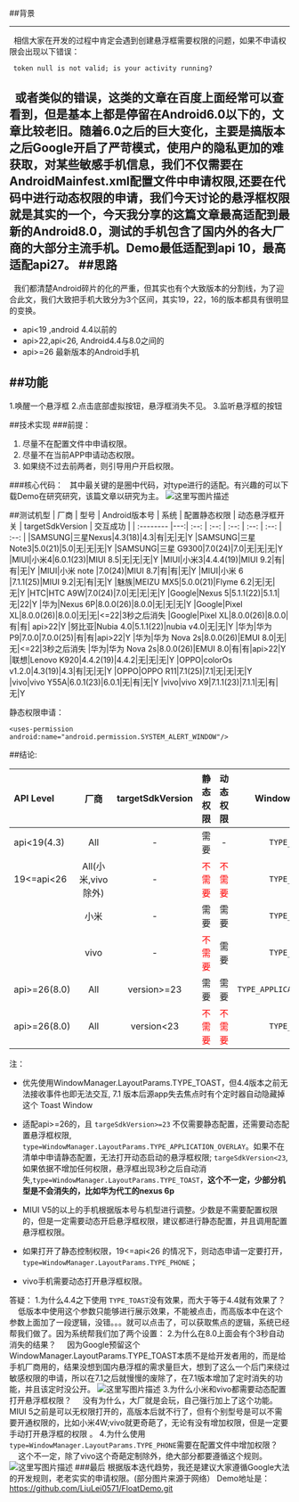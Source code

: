 

##背景

----------

&#160;&#160;相信大家在开发的过程中肯定会遇到创建悬浮框需要权限的问题，如果不申请权限会出现以下错误：
```
 token null is not valid; is your activity running?
```
&#160;&#160;或者类似的错误，这类的文章在百度上面经常可以查看到，但是基本上都是停留在Android6.0以下的，文章比较老旧。随着6.0之后的巨大变化，主要是搞版本之后Google开启了严苛模式，使用户的隐私更加的难获取，对某些敏感手机信息，我们不仅需要在AndroidMainfest.xml配置文件中申请权限,还要在代码中进行动态权限的申请，我们今天讨论的悬浮框权限就是其实的一个，今天我分享的这篇文章最高适配到最新的Android8.0，测试的手机包含了国内外的各大厂商的大部分主流手机。Demo最低适配到api 10，最高适配api27。
##思路
----------
&#160;&#160;我们都清楚Android碎片的化的严重，但其实也有个大致版本的分割线，为了迎合此文，我们大致把手机大致分为3个区间，其实19，22，16的版本都具有很明显的变换。

*  api<19 ,android 4.4以前的
* api>22,api<26, Android4.4与8.0之间的
* api>=26 最新版本的Android手机

##功能
----------

1.唤醒一个悬浮框
2.点击底部虚拟按钮，悬浮框消失不见。
3.监听悬浮框的按钮


##技术实现
###前提：

1. 尽量不在配置文件中申请权限。
2. 尽量不在当前APP申请动态权限。
3. 如果绕不过去前两者，则引导用户开启权限。

    
###核心代码：
&#160;&#160;其中最关键的是圈中代码，对type进行的适配。有兴趣的可以下载Demo在研究研究，该篇文章以研究为主。
![这里写图片描述](http://img.blog.csdn.net/20180223091013518?watermark/2/text/aHR0cDovL2Jsb2cuY3Nkbi5uZXQvdTAxMzY1MTQwNQ==/font/5a6L5L2T/fontsize/400/fill/I0JBQkFCMA==/dissolve/70)
 
    
##测试机型
| 厂商 | 型号 | Android版本号 | 系统 | 配置静态权限 | 动态悬浮框开关 | targetSdkVersion | 交互成功 |
| :-------- |---:| :--: | :--: | :--: | :--: | :--: | :--: |
|SAMSUNG|三星Nexus|4.3(18)|4.3|有|无|无|Y
|SAMSUNG|三星Note3|5.0(21)|5.0|无|无|无|Y
|SAMSUNG|三星 G9300|7.0(24)|7.0|无|无|无|Y
|MIUI|小米4|6.0.1(23)|MIUI 8.5|无|无|无|Y
|MIUI|小米3|4.4.4(19)|MIUI 9.2|有|有|无|Y
|MIUI|小米 note |7.0(24)|MIUI 8.7|有|有|无|Y
|MIUI|小米 6 |7.1.1(25)|MIUI 9.2|无|有|无|Y
|魅族|MEIZU MX5|5.0.0(21)|Flyme 6.2|无|无|无|Y
|HTC|HTC A9W|7.0(24)|7.0|无|无|无|Y
|Google|Nexus 5|5.1.1(22)|5.1.1|无|22|Y
|华为|Nexus 6P|8.0.0(26)|8.0.0|无|无|无|Y
|Google|Pixel XL|8.0.0(26)|8.0.0|无|无|<=22|3秒之后消失
|Google|Pixel XL|8.0.0(26)|8.0.0|有|有| api>22|Y
|努比亚|Nubia 4.0|5.1.1(22)|nubia v4.0|无|无|Y
|华为|华为 P9|7.0.0|7.0.0(25)|有|有|api>22|Y
|华为|华为 Nova 2s|8.0.0(26)|EMUI 8.0|无|无|<=22|3秒之后消失
|华为|华为 Nova 2s|8.0.0(26)|EMUI 8.0|有|有|api>22|Y
|联想|Lenovo K920|4.4.2(19)|4.4.2|无|无|无|Y
|OPPO|colorOs v1.2.0|4.3(19)|4.3|有|无|无|Y
|OPPO|OPPO R11|7.1(25)|7.1|无|无|无|Y
|vivo|vivo Y55A|6.0.1(23)|6.0.1|无|有|无|Y
|vivo|vivo X9|7.1.1(23)|7.1.1|无|有|无|Y

静态权限申请：
```
<uses-permission android:name="android.permission.SYSTEM_ALERT_WINDOW"/>
```
##结论:

 
|API Level| 厂商|targetSdkVersion |静态权限|动态权限|WindowManager|
|:---|:---:|:---:|:---:|:---:|:---:|
|api<19(4.3)|All|-|需要|-|`TYPE_PHONE`|
|19<=api<26|All(小米,vivo除外)|-|<font color=red>不需要</font>|<font color=red>不需要</font>|`TYPE_TOAST`|
||小米|-|需要|需要|`TYPE_PHONE`|
||vivo|-|<font color=red>不需要</font>|需要|`TYPE_PHONE`|
|api>=26(8.0)|All|version>=23|需要|需要|`TYPE_APPLICATION_OVERLAY`|
|api>=26(8.0)|All|version<23|<font color=red>不需要</font>|<font color=red>不需要</font>|`TYPE_TOAST`|

注：
 * 优先使用WindowManager.LayoutParams.TYPE_TOAST，但4.4版本之前无法接收事件也即无法交互, 7.1 版本后源app失去焦点时有个定时器自动隐藏掉这个 Toast Window
 
 * 适配api>=26的，且 `targeSdkVersion>=23` 不仅需要静态配置，还需要动态配置悬浮框权限, `type=WindowManager.LayoutParams.TYPE_APPLICATION_OVERLAY`。如果不在清单中申请静态配置，无法打开动态启动的悬浮框权限; `targeSdkVersion<23`,如果依据不增加任何权限，悬浮框出现3秒之后自动消失,`type=WindowManager.LayoutParams.TYPE_TOAST`，**这个不一定，少部分机型是不会消失的，比如华为代工的nexus 6p**
 * MIUI V5的以上的手机根据版本号与机型进行调整。少数是不需要配置权限的，但是一定需要动态开启悬浮框权限，建议都进行静态配置，并且调用配置悬浮框权限。
 * 如果打开了静态控制权限，19<=api<26 的情况下，则动态申请一定要打开，`type=WindowManager.LayoutParams.TYPE_PHONE`；
 * vivo手机需要动态打开悬浮框权限。

答疑：
1.为什么4.4之下使用 `TYPE_TOAST`没有效果，而大于等于4.4就有效果了？
&#160;&#160;&#160;&#160;低版本中使用这个参数只能够进行展示效果，不能被点击，而高版本中在这个参数上面加了一段逻辑，没错。。。就可以点击了，可以获取焦点的逻辑，系统已经帮我们做了。因为系统帮我们加了两个设置：
2.为什么在8.0上面会有个3秒自动消失的结果？
&#160;&#160;&#160;&#160;因为Google预留这个WindowManager.LayoutParams.TYPE_TOAST本质不是给开发者用的，而是给手机厂商用的，结果没想到国内悬浮框的需求量巨大，想到了这么一个后门来绕过敏感权限的申请，所以在7.1之后就慢慢的废除了，在7.1版本增加了定时消失的功能，并且该定时没公开。
![这里写图片描述](http://img.blog.csdn.net/20180223090002779?watermark/2/text/aHR0cDovL2Jsb2cuY3Nkbi5uZXQvdTAxMzY1MTQwNQ==/font/5a6L5L2T/fontsize/400/fill/I0JBQkFCMA==/dissolve/70)
3.为什么小米和vivo都需要动态配置打开悬浮框权限？
&#160;&#160;&#160;&#160;没有为什么，大厂就是会玩，自己强行加上了这个功能。MIUI 5之前是可以无权限打开的，高版本后就不行了，但有个别型号是可以不需要开通权限的，比如小米4W;vivo就更奇葩了，无论有没有增加权限，但是一定要手动打开悬浮框的权限 。
4.为什么使用`type=WindowManager.LayoutParams.TYPE_PHONE`需要在配置文件中增加权限？
&#160;&#160;&#160;&#160;这个不一定，除了vivo这个奇葩定制除外，绝大部分都要遵循这个规则。
![这里写图片描述](http://img.blog.csdn.net/20180223090635302?watermark/2/text/aHR0cDovL2Jsb2cuY3Nkbi5uZXQvdTAxMzY1MTQwNQ==/font/5a6L5L2T/fontsize/400/fill/I0JBQkFCMA==/dissolve/70)
###最后
根据版本迭代趋势，我还是建议大家遵循Google大法的开发规则，老老实实的申请权限。(部分图片来源于网络）
Demo地址是：https://github.com/LiuLei0571/FloatDemo.git


 


